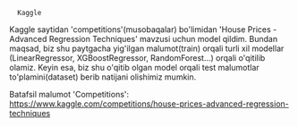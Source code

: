       Kaggle

Kaggle saytidan 'competitions'(musobaqalar) bo'limidan 'House Prices - Advanced Regression Techniques' mavzusi uchun model qildim. 
Bundan maqsad, biz shu paytgacha yig'ilgan malumot(train) orqali turli xil modellar (LinearRegressor, XGBoostRegressor, RandomForest...)
orqali o'qitilib olamiz.
Keyin esa, biz shu o'qitib olgan model orqali test malumotlar to'plamini(dataset) berib natijani olishimiz mumkin.

Batafsil malumot 'Competitions': https://www.kaggle.com/competitions/house-prices-advanced-regression-techniques

